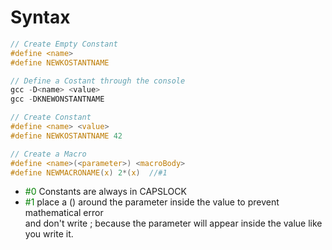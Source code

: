 # Syntax

```c
// Create Empty Constant
#define <name>
#define NEWKOSTANTNAME

// Define a Costant through the console
gcc -D<name> <value>
gcc -DKNEWONSTANTNAME

// Create Constant
#define <name> <value>
#define NEWKOSTANTNAME 42

// Create a Macro
#define <name>(<parameter>) <macroBody>
#define NEWMACRONAME(x) 2*(x)  //#1
```

- <span style="color:green">#0</span>
Constants are always in CAPSLOCK
- <span style="color:green">#1</span>
place a () around the parameter inside the value to prevent mathematical error<br>
and don't write ; because the parameter will appear inside the value like you write it.

